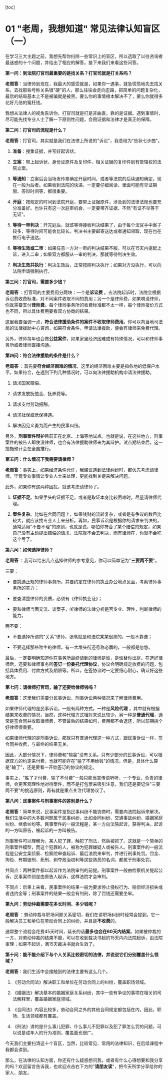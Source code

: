 [toc]
# 01 "老周，我想知道" 常见法律认知盲区（一）

在学习三大主题之前，我想先帮你扫除一些常识上的盲区，所以选取了以往咨询者最迷惑的十个问题，并给出了相应的解答。接下来我们来看这些问答。

**第一问：到法院打官司最重要的是找关系？打官司就是打关系吗？**

**老周答**：当律师到现在，我最大的感受就是，如果你一遇事，就急慌慌地先去找关系，去找那些号称关系很"硬"的人，那么往往会走向歪路，把简单的问题复杂化，最后的结局基本上不是被骗就是被黑。要么你的事情根本解决不了，要么你就得多花好几倍的冤枉钱。

我想从法律人的视角告诉你，打官司就是打是非曲直，靠的是证据。遇到事情时，尽可能先找专业人士了解一下原则性问题，会用证据和法律才是真正的保障。

**第二问：打官司的流程是什么？**

**老周答**：打官司，其实就是我们在法律上所说的"诉讼"，我总结为"告状七步曲"。

1. **准备**：搜集证据，并写好起诉状。

2. **立案**：带上起诉状、身份证原件及复印件、相关证据的复印件到有管辖权的法院立案。

3. **等通知**：立案后会当场发传票确定开庭时间，或者等法院的后续通知确定，现在一般为后者。如果收到法院的快递，一定要仔细阅读，里面可能有举证期限、答辩时间等，都很重要。

4. **开庭**：按规定的时间到法院开庭，要带上证据原件，涉及到的法律法规也要充分准备好。也许只有这一次庭审机会，一定要带齐证据，不然"有证不举等于无证"。

5. **等待一审判决**：开完庭后，就该等待接收判决结果了，由于每个法官手中案子较多，等待时间可能会比较长。判决书主要邮寄送达或者通知领取，现在也在推行电子送达。

6. **等待生效或二审**：如果任意一方对一审的判决结果不服，可以在15天内提起上诉，进入二审；如果双方都服从一审的判决，那就等待判决生效。

7. **判决生效并执行**：判决生效后，正常按照判决执行；如果对方没执行，可以向法院申请强制执行。

**第三问：打官司，需要多少钱？**

**老周答** ：打官司的主要费用分两块：一个是**诉讼费** 。去法院起诉时，法院会根据诉讼费收费标准，对不同案件收取不同的费用；另一个是律师费，如果聘请律师，你就需要支付**律师费**。每个律师事务所的收费标准都不太一样，每个律师报价方式也不同，所以具体费用要看双方协商的结果。

这里我要强调一点，**符合法律援助条件的案件不收取律师费用**。你可以向当地司法局的法律援助中心咨询，如果符合条件，申请法律援助，便会有律师来免费代理。

另外，律师每年也会做**公益案件**，如果家里经济困难或有特殊情况，可以和律师事务所或者律师直接沟通。

**第四问：符合法律援助的条件是什么？**

**老周答** ：首先要**符合经济困难的情况**，这里的经济困难主要是指各地的低保户水平。如果符合，在遇到下列几种情况时，可以向法律援助机构申请法律援助。

1. 请求国家赔偿。

2. 请求发放抚恤金、抚养费等。

3. 请求支付劳动报酬。

4. 请求社保或低保待遇。

5. 解决因见义勇为而产生的民事纠纷。

另外，**刑事案件辩护**目前正在北京、上海等地试点。也就是说，在这些地方，刑事案件的被告人即使没律师，也会有法律援助律师来为其辩护。试点期结束后，这一措施预计会在全国推行。

**第五问：什么情况下我需要请律师？**

**老周答**：事实上，如果经济条件允许，我建议遇到法律纠纷时，都优先考虑请律师，毕竟专业事情让专业人士来处理，更能找到关键来解决问题。

此外，如果你有这两种困扰，就该考虑请律师了。

1. **证据不足**。如果手头的证据不足，或者是取证本身比较困难时，尽量请律师代理。

2. **案件复杂**。比如在合同问题上，如果钱财的流转复杂，或者是有争议的数目比较大，就应该找专业人士来分析。再如，民事诉讼是根据你的请求来判决的，通常适用"不告不理"的原则，也就是说，哪怕你符合了某个赔偿的规定，如果自己没有主动提出赔偿的请求，法院就不会去判决，而有律师在，你就不会吃这个亏了。

**第六问：如何选择律师？**

**老周答** ：我可以给出几点选择律师的参考意见，你可以简单记为"**三要两不要**"。

三要：

* 要挑选正规的律师事务所，并要约定在律师的执业办公地点见面，考察律师事务所的实力；

* 要查清楚律师的资质，必须有《律师执业证》；

* 要和律师当面交流、谈案子，听律师的法律分析是否专业、理性，判断律师的能力。

两不要：

* 不要选择所谓的"关系"律师，张嘴就是和法院某某很熟的，一般不靠谱；

* 不要选择那些吹牛的律师，有一大堆头衔还号称必赢的，一般都是忽悠。

最后，一定要明确知道你在事务所最终请到的律师是谁，是谁替你出庭。在选好律师后，还要和律师事务所**签订一份委托代理协议**，协议会明确规定收费的问题，包括具体费用、付款方式及期限等。所以，在签协议时一定要细心耐心，确认好这些地方。

**第七问：请律师打官司，输了还要给律师钱吗？**

**老周答**：这里我们需要分民事诉讼、刑事诉讼两种情况来了解律师费用。

如果律师代理的是民事诉讼，一般有两种方式。一种是**风险代理** ，其中就有根据结果来收费的情况，当然，这种代理方式相对来说比较少。另一种是**普通代理**，通常是签合同并收取律师费，不管最后的结果如何，费用都不会退还，所以前期挑个好律师很重要。

如果律师代理的是刑事诉讼，那就只有普通代理这一种方式，跟民事诉讼一样，签合同并收费，与最终的结果无关。

因此，大部分情况下，律师费和"输赢"没有关系。只有少部分的民事诉讼，可以根据双方的约定来付费，也就可能存在"输了不用给钱"的情况。但是，具体什么算是"输了"，还是要看一开始签订的协议的规定。

事实上，"胜了才付费、输了不付费"一般只能当宣传语听听，一个专业、负责的律师，会更客观理性地对待案件，而不是打包票来吸引注意。我们还是要记住"三要两不要"的挑选原则，再有就是重点关注代理协议了。

**第八问：民事案件与刑事案件的差别是什么？**

**老周答**：简单来说，民事案件是指民事纠纷不能协商时，需要向法院起诉来解决。我们生活中的大多数问题属于民事纠纷，比如合同纠纷、交通事故纠纷、婚姻家庭纠纷、继承纠纷等。民事案件的一般流程是，某一方向法院起诉，获得判决。起诉的一方叫原告，被起诉的一方叫被告。

刑事案件可以理解为，某人犯了罪，触犯了刑法，然后被抓了。这就是一个简单的刑事案件模型，而这个犯罪的人，被称为犯罪嫌疑人或被告人。刑事案件的一般流程是公安立案侦察、检察院审查起诉、最后法院来审判，并进行刑事处罚。罚金、拘役、有期徒刑、死刑、剥夺政治权利等这些熟悉的名词，都属于刑事处罚。

共同点：两种案件都以起诉作为法院审判的前提。刑事案件一般由检察机关提起公诉，民事案件则是由原告人起诉，这样法院才会审判。

不同点：后果上来看，民事案件的结果一般为要求停止侵权行为、赔偿经济损失或者违约金等；刑事案件的结果一般会有判刑，除了罚钱还需要坐牢。

**第九问：劳动仲裁需要花多长时间、多少钱呢？**

**老周答** ：劳动仲裁与职场问题关系密切，我们在讲职场纠纷时经常会提到。它一般解决员工和单位在劳动合同上的纠纷，并且是**不收费**的。

通常整个流程会花费45天时间，延长的话**最多也会在60天内结案**。如果被仲裁的一方，对劳动仲裁的结果不服，可以在收到裁决书起的15天内向法院起诉，由法院审理；如果不起诉，满15天裁决书就会生效了。

**第十问：能不能介绍下与个人关系比较密切的法律，并说说它们分别覆盖什么领域？**

**老周答**：我们生活中会接触到的法律主要有这么几个。

1. 《劳动合同法》解决职工和单位在劳动合同上的纠纷，覆盖职场领域。

2. 《婚姻法》解决基本的婚姻家庭关系纠纷，其中一些有争议的事项在相关的司法解释里，覆盖婚姻家庭领域。

3. 《合同法》内容比较多，劳动合同之外的其他合同规定都包括在内，因此，职场、生活领域都有覆盖。

4. 《刑法》讲的是什么事儿犯罪、什么事儿不犯罪以及犯了罪怎么罚的问题，可以说是成年人的行为准则，覆盖面也很广。

今天我们主要扫清这十个盲区，当然，比较常见、常用的法律知识，在后续课程中我都会讲到。

那么，在法律的认知方面，你还有什么疑惑想问我，或者有什么心得想要和我分享的吗？欢迎留言告诉我，也欢迎点击右下方的"**请朋友读**"，把今天所学分享给你的家人、朋友。  
